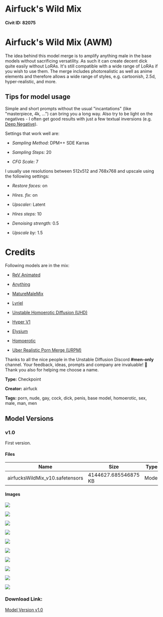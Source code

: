 # Airfuck's Wild Mix

#### Civit ID: 82075

<h1 id="heading-656">Airfuck's Wild Mix (AWM)</h1><p>The idea behind this model merge is to amplify anything male in the base models without sacrificing versatility. As such it can create decent dick quite easily without LoRAs. It's still compatible with a wide range of LoRAs if you wish to use them. The merge includes photorealistic as well as anime elements and therefore allows a wide range of styles, e.g. cartoonish, 2.5d, hyper-realistic, and more.</p><p></p><h2 id="heading-657">Tips for model usage</h2><p>Simple and short prompts without the usual "incantations" (like "masterpiece, 4k, ...") can bring you a long way. Also try to be light on the negatives - I often get good results with just a few textual inversions (e.g. <a target="_blank" rel="ugc" href="https://civitai.com/models/4629/deep-negative-v1x?modelVersionId=5637">Deep Negative</a>).</p><p>Settings that work well are:</p><ul><li><p><em>Sampling Method:</em> DPM++ SDE Karras</p></li><li><p><em>Sampling Steps:</em> 20</p></li><li><p><em>CFG Scale:</em> 7</p></li></ul><p>I usually use resolutions between 512x512 and 768x768 and upscale using the following settings:</p><ul><li><p><em>Restore faces:</em> on</p></li><li><p><em>Hires. fix:</em> on</p></li><li><p><em>Upscaler:</em> Latent</p></li><li><p><em>Hires steps:</em> 10</p></li><li><p><em>Denoising strength:</em> 0.5</p></li><li><p><em>Upscale by:</em> 1.5</p></li></ul><p></p><h1 id="heading-658">Credits</h1><p>Following models are in the mix:</p><ul><li><p><a target="_blank" rel="ugc" href="https://civitai.com/models/7371/rev-animated">ReV Animated</a></p></li><li><p><a target="_blank" rel="ugc" href="https://civitai.com/models/9409?modelVersionId=34373">Anything</a></p></li><li><p><a target="_blank" rel="ugc" href="https://civitai.com/models/50882?modelVersionId=61004">MatureMaleMix</a></p></li><li><p><a target="_blank" rel="ugc" href="https://civitai.com/models/22922/lyriel">Lyriel</a></p></li><li><p><a target="_blank" rel="ugc" href="https://civitai.com/models/64293/unstable-homoerotic-diffusion-uhd">Unstable Homoerotic Diffusion (UHD)</a></p></li><li><p><a target="_blank" rel="ugc" href="https://civitai.com/models/32027?modelVersionId=38439">Hyper V1</a></p></li><li><p><a target="_blank" rel="ugc" href="https://huggingface.co/hesw23168/SD-Elysium-Model">Elysium</a></p></li><li><p><a target="_blank" rel="ugc" href="https://civitai.com/models/1256/homoerotic">Homoerotic</a></p></li><li><p><a target="_blank" rel="ugc" href="https://civitai.com/models/2661/uber-realistic-porn-merge-urpm">Uber Realistic Porn Merge (URPM)</a></p></li></ul><p>Thanks to all the nice people in the Unstable Diffusion Discord <strong>#men-only</strong> channel. Your feedback, ideas, prompts and company are invaluable! 🥰 Thank you also for helping me choose a name.</p><p></p>

**Type:** Checkpoint

**Creator:** airfuck

**Tags:** porn, nude, gay, cock, dick, penis, base model, homoerotic, sex, male, man, men

## Model Versions

### v1.0

<p>First version.</p>

#### Files

| Name | Size | Type | Format | Download Url | AutoV1 | AutoV2 | SHA256 | CRC32 | BLAKE3 |
| --- | --- | --- | --- | --- | --- | --- | --- | --- | --- |
| airfucksWildMix_v10.safetensors | 4144627.685546875 KB | Model | SafeTensor | https://civitai.com/api/download/models/87131 | 32DF00DA | 70525C199B | 70525C199B353CBE1EE3738079C5322C6BCF33D0D70CBB5AE903960BFEFEFD42 | 59451AF4 | 3AF25DD9482F74FE91556FB740AF3D3D2612BE81A13EDBEDC12AB07CD3A7D8D8 |

#### Images

<p><img src="https://image.civitai.com/xG1nkqKTMzGDvpLrqFT7WA/0b23e6a2-e7fc-4ca2-bbbd-4a99d3ba3937/width=450/995990.jpeg" /></p>

<p><img src="https://image.civitai.com/xG1nkqKTMzGDvpLrqFT7WA/a4daa469-2518-4a96-a7fd-9e4ef17d1cef/width=450/995982.jpeg" /></p>

<p><img src="https://image.civitai.com/xG1nkqKTMzGDvpLrqFT7WA/c35c875f-fd28-481f-9c2f-bbbf885c01d8/width=450/995861.jpeg" /></p>

<p><img src="https://image.civitai.com/xG1nkqKTMzGDvpLrqFT7WA/85122ec4-8f53-47fb-86b8-713fd7b6fcf8/width=450/996016.jpeg" /></p>

<p><img src="https://image.civitai.com/xG1nkqKTMzGDvpLrqFT7WA/fecb307a-1f1e-420b-83a5-b692069a62cc/width=450/996041.jpeg" /></p>

<p><img src="https://image.civitai.com/xG1nkqKTMzGDvpLrqFT7WA/fe185523-a8e6-4e66-a30c-2ed0ef4bb771/width=450/995984.jpeg" /></p>

<p><img src="https://image.civitai.com/xG1nkqKTMzGDvpLrqFT7WA/78149f27-06c6-4021-821c-99bfc643b0eb/width=450/995867.jpeg" /></p>

<p><img src="https://image.civitai.com/xG1nkqKTMzGDvpLrqFT7WA/e86c766e-e50e-4c57-b254-f9029e666d2d/width=450/996040.jpeg" /></p>

<p><img src="https://image.civitai.com/xG1nkqKTMzGDvpLrqFT7WA/3889b9e7-33e6-4c36-aa2c-4d2c91dc3964/width=450/995985.jpeg" /></p>

<p><img src="https://image.civitai.com/xG1nkqKTMzGDvpLrqFT7WA/47d943ce-80ef-4b25-b1d0-0d7a446f73a9/width=450/995940.jpeg" /></p>

### Download Link:

[Model Version v1.0](https://civitai.com/api/download/models/87131)

